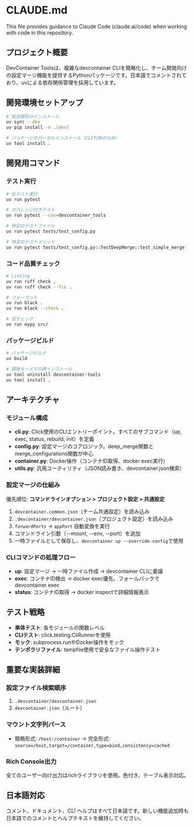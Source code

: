 # CLAUDE.md

This file provides guidance to Claude Code (claude.ai/code) when working with code in this repository.

## プロジェクト概要

DevContainer Toolsは、複雑なdevcontainer CLIを簡略化し、チーム開発向けの設定マージ機能を提供するPythonパッケージです。日本語でコメントされており、uvによる依存関係管理を採用しています。

## 開発環境セットアップ

```bash
# 依存関係のインストール
uv sync --dev
uv pip install -e .[dev]

# パッケージのローカルインストール（CLI利用のため）
uv tool install .
```

## 開発用コマンド

### テスト実行
```bash
# 全テスト実行
uv run pytest

# カバレッジ付きテスト
uv run pytest --cov=devcontainer_tools

# 特定のテストファイル
uv run pytest tests/test_config.py

# 特定のテストメソッド
uv run pytest tests/test_config.py::TestDeepMerge::test_simple_merge
```

### コード品質チェック
```bash
# Linting
uv run ruff check .
uv run ruff check --fix .

# フォーマット
uv run black .
uv run black --check .

# 型チェック
uv run mypy src/
```

### パッケージビルド
```bash
# パッケージビルド
uv build

# 開発モードでの再インストール
uv tool uninstall devcontainer-tools
uv tool install .
```

## アーキテクチャ

### モジュール構成

- **cli.py**: Click使用のCLIエントリーポイント。すべてのサブコマンド（up, exec, status, rebuild, init）を定義
- **config.py**: 設定マージのコアロジック。deep_merge関数とmerge_configurations関数が中心
- **container.py**: Docker操作（コンテナID取得、docker exec実行）
- **utils.py**: 汎用ユーティリティ（JSON読み書き、devcontainer.json検索）

### 設定マージの仕組み

優先順位: **コマンドラインオプション > プロジェクト設定 > 共通設定**

1. `devcontainer.common.json`（チーム共通設定）を読み込み
2. `.devcontainer/devcontainer.json`（プロジェクト設定）を読み込み
3. `forwardPorts` → `appPort` 自動変換を実行
4. コマンドライン引数（--mount, --env, --port）を追加
5. 一時ファイルとして保存し、`devcontainer up --override-config`で使用

### CLIコマンドの処理フロー

- **up**: 設定マージ → 一時ファイル作成 → devcontainer CLIに委譲
- **exec**: コンテナID検出 → docker exec優先、フォールバックでdevcontainer exec
- **status**: コンテナID取得 → docker inspectで詳細情報表示

## テスト戦略

- **単体テスト**: 各モジュールの関数レベル
- **CLIテスト**: click.testing.CliRunnerを使用
- **モック**: subprocess.runやDocker操作をモック
- **テンポラリファイル**: tempfile使用で安全なファイル操作テスト

## 重要な実装詳細

### 設定ファイル検索順序
1. `.devcontainer/devcontainer.json`
2. `devcontainer.json`（ルート）

### マウント文字列パース
- 簡略形式: `/host:/container` → 完全形式: `source=/host,target=/container,type=bind,consistency=cached`

### Rich Console出力
全てのユーザー向け出力はrichライブラリを使用。色付き、テーブル表示対応。

## 日本語対応

コメント、ドキュメント、CLI ヘルプはすべて日本語です。新しい機能追加時も日本語でのコメントとヘルプテキストを維持してください。